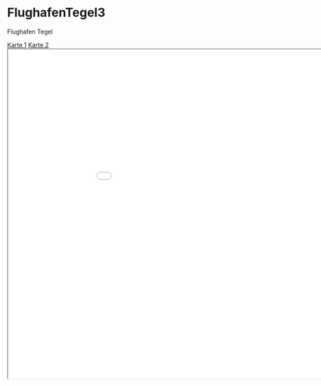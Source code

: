 # FlughafenTegel3
Flughafen Tegel
<!DOCTYPE html>
<head>
<meta charset="utf-8">
<style>
span { margin-left:9px; background-color: red; }
</style>
</head>
<body>
<nav>
<a href="kepler.gl.html" target="iframe">Karte 1</a>
<a href="hello.html" target="iframe">Karte 2</a>
</nav>
<iframe name="iframe" src="kepler.gl.html" width="1014px" height="768px" >
</iframe>
</body>
</html>